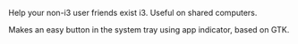 Help your non-i3 user friends exist i3. Useful on shared computers.

Makes an easy button in the system tray using app indicator, based on GTK.
